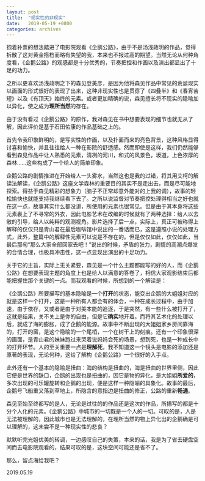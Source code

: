 ```yaml
---
layout: post
title:  "现实性的非现实"
date:   2019-05-19 +0800
categories: archives
---
```


抱着补票的想法踏进了电影院观看《企鹅公路》，由于不是汤浅政明的作品，觉得拆散了这对黄金搭档而略有失望的我，本来也不报过高的期望。当然无论从何种角度看，《企鹅公路》的观感都是十分优秀的，节奏把控和作画以及演出都显出了十足的功力。

<!--more-->

之所以更喜欢汤浅政明之下的森见登美彦，是因为他将森见作品中常见的荒诞现实以画面的形式很好的表现了出来，这种非现实性也是贯穿了《四叠半》和《春宵苦短》以及《有顶天》始终的元素。或者更加精确的说，森见擅长将不现实的隐喻加以异化，使之成为**理所当然**的存在。

由于没有看过《企鹅公路》的原作，我对森见在书中想要表现的细节也就无从了解，因此评价是基于石田佑康的作品基础之上的。

首先令我印象鲜明的，是写实性的作画，以及扑面而来的亮色背景，这种风格显得讨喜和愉快，并且往往给人一种在影院的舒适感。然而即使是这样，我们仍然能够看到森见作品中让人熟悉的元素，清冽的河川，和式的风景色，坂道，上色浓厚的森林……这些构成了一个给人的简单印象。

企鹅公路的剧情推进在开始给人一头雾水，当然这也是我的过错，将其用艾柯的解读法解读，《企鹅公路》这座文学森林的重要目的其实不是走出去，而是尽可能地探索。得益于森见精彩的想象力（脑子不正常却意外能对的上我的调），故事的轻松愉快也就能支持我继续看下去了。之所以说监督对节奏把控处理得相当之好也就在这一点，故事其实什么都没讲，所使用的元素也很常见。但是由于其本身将这些元素裹上了不寻常的外衣，因此电影艺术在改编的时候就有了两种选择：给人以去敝的引导，给人以纯粹的观测视角。影片选择了后一点，实际上，真正可被称得上解释的仅仅只是青山君在最后咖啡馆中说出的一番话而已，这是遵照小说的处理方式，此外，整篇中的解释性元素可以说是不存在的。但是仅仅如此，仅仅如此，当最后那句“那么大家全部回家去吧！”说出的时候，矛盾的张力，剧情的高潮点爆发的合情合理，也极具冲击性，这一点显现出演出的十足功力。

关于它的主旨，实际上无关紧要，森见是一个什么主题都能写的好的人，而《企鹅公路》在想要表现主题的角度上也是给人以满意的答卷了，相信大家观影结束后都能把握住那个关键的一点。而我观看的时候，所想到的一个解读是：

《企鹅公路》所要描写的基本隐喻是一个**打开**的状态，能变出企鹅的大姐姐对应的就是这样一个打开，这是一种所有人都会有的体会，一种在成长过程中，由于加速，由于依存，又或者是由于对美本能的追逐，于是突然，有一些什么被打开了，这就是结果，关不关上是你的自由，但是它**确实**地开着。而将其艺术化的处理以后，就成了海的膨胀，成了企鹅的能源。故事中不断出现的大姐姐家乡房间靠海的，打开的窗，是这个隐喻的一个尾梢，一个在树干上的刻痕。还有一个印象很深的画面，是青山君的妹妹跑过来哭着说妈妈会死的场景，想到死，也是一种成长中的打开环节。人的至关重要一点是**理解死**，我不知道这一个镜头是电影的添加还是原著的表现，无论何种，这给了解构《企鹅公路》一个很好的入手点。

此外还有一个基本的隐喻是扭曲：海的结构是扭曲的，海是扭曲的世界里侧，因此它便是世界的缺口，企鹅的出现也是扭曲的，因它是物的异化，是大姐姐**所爱的**，多次出现的可乐罐旋转和企鹅的出现，便是这样一种隐喻的具象化。故事的最后，企鹅号飞船重又落到草地上，所隐含的意指边是扭曲的修正，公路的重新**畅通**。

森见至始至终都写的是人，无论是过往的的作品还是这次的作品，所描写的都是十分个人化的元素。《企鹅公路》中城市的一切既是一个人的一切。可叹的是，人是无法被理解的，因此城市也是无法理解的，在理所当然的物上异化出的企鹅确是可以理解的，这未尝不是一种现实性的悲哀？

默默听完光姐优美的转调，一边感叹自己的失策，本来的话，我是为了省去硬盘空间而去电影院观看的，结果可叹的是，这块空间可能还是省不了。

那么，留点海给我吧？

2019.05.19